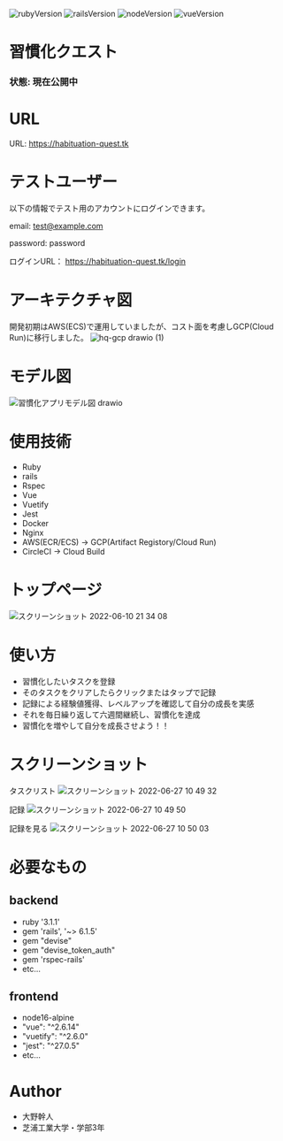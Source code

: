 ![rubyVersion](https://img.shields.io/badge/ruby-3.1.1-red)
![railsVersion](https://img.shields.io/badge/rails-6.1.5-red)
![nodeVersion](https://img.shields.io/badge/node-16-success)
![vueVersion](https://img.shields.io/badge/vue-2.6.14-success)

# 習慣化クエスト

### 状態: 現在公開中

# URL
URL: https://habituation-quest.tk

# テストユーザー
以下の情報でテスト用のアカウントにログインできます。

email: test@example.com

password: password

ログインURL： https://habituation-quest.tk/login

# アーキテクチャ図
開発初期はAWS(ECS)で運用していましたが、コスト面を考慮しGCP(Cloud Run)に移行しました。
![hq-gcp drawio (1)](https://user-images.githubusercontent.com/68171652/192149339-4d7f8765-4df1-4bc9-b065-b24ff89eaa79.png)

# モデル図
![習慣化アプリモデル図 drawio](https://user-images.githubusercontent.com/68171652/173063953-25ad35c4-e84d-49c4-832e-629908304943.png)


# 使用技術
* Ruby
* rails
* Rspec
* Vue
* Vuetify
* Jest
* Docker
* Nginx
* AWS(ECR/ECS) -> GCP(Artifact Registory/Cloud Run)
* CircleCI -> Cloud Build
 
# トップページ
 
 ![スクリーンショット 2022-06-10 21 34 08](https://user-images.githubusercontent.com/68171652/173065184-416a7ae5-1197-4fd3-973c-dbdf608707e0.png)

 
# 使い方


* 習慣化したいタスクを登録
* そのタスクをクリアしたらクリックまたはタップで記録
* 記録による経験値獲得、レベルアップを確認して自分の成長を実感
* それを毎日繰り返して六週間継続し、習慣化を達成
* 習慣化を増やして自分を成長させよう！！

 
# スクリーンショット

タスクリスト
![スクリーンショット 2022-06-27 10 49 32](https://user-images.githubusercontent.com/68171652/175845592-9e977c72-e2af-4316-9a5f-7bf15765fe02.png)

記録
![スクリーンショット 2022-06-27 10 49 50](https://user-images.githubusercontent.com/68171652/175845597-52a25bed-3142-414b-8b19-74a3bf01f886.png)

記録を見る
![スクリーンショット 2022-06-27 10 50 03](https://user-images.githubusercontent.com/68171652/175845605-32b14955-943c-4f24-acfa-81e404a3ad84.png)
 
 
# 必要なもの
 
## backend
* ruby '3.1.1'
* gem 'rails', '~> 6.1.5'
* gem "devise"
* gem "devise_token_auth"
* gem 'rspec-rails'
* etc...

## frontend
* node16-alpine
* "vue": "^2.6.14"
* "vuetify": "^2.6.0"
* "jest": "^27.0.5"
* etc...
 
# Author
 
* 大野幹人
* 芝浦工業大学・学部3年
